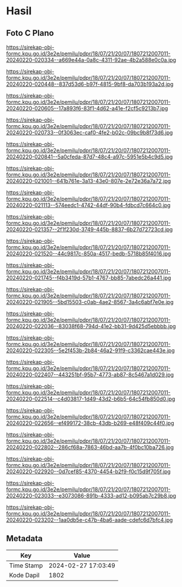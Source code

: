 # Hasil

## Foto C Plano

https://sirekap-obj-formc.kpu.go.id/3e2e/pemilu/pdpr/18/07/21/20/07/1807212007011-20240220-020334--a669e44a-0a8c-4311-92ae-4b2a588e0c0a.jpg

https://sirekap-obj-formc.kpu.go.id/3e2e/pemilu/pdpr/18/07/21/20/07/1807212007011-20240220-020448--837d53d6-b97f-4815-9bf8-da703b193a2d.jpg

https://sirekap-obj-formc.kpu.go.id/3e2e/pemilu/pdpr/18/07/21/20/07/1807212007011-20240220-020605--17a893f6-83f1-4d62-a41e-f2cf5c9213b7.jpg

https://sirekap-obj-formc.kpu.go.id/3e2e/pemilu/pdpr/18/07/21/20/07/1807212007011-20240220-020733--0f3063ec-caf0-4fe2-b02c-09bc9b8f73d6.jpg

https://sirekap-obj-formc.kpu.go.id/3e2e/pemilu/pdpr/18/07/21/20/07/1807212007011-20240220-020841--5a0cfeda-87d7-48c4-a97c-5951e5b4c9d5.jpg

https://sirekap-obj-formc.kpu.go.id/3e2e/pemilu/pdpr/18/07/21/20/07/1807212007011-20240220-021001--641b761e-3a13-43e0-807e-2e72e36a7a72.jpg

https://sirekap-obj-formc.kpu.go.id/3e2e/pemilu/pdpr/18/07/21/20/07/1807212007011-20240220-021113--574eedc1-4742-44df-90b4-fdbcd7c664c0.jpg

https://sirekap-obj-formc.kpu.go.id/3e2e/pemilu/pdpr/18/07/21/20/07/1807212007011-20240220-021357--2f1f230d-3749-445b-8837-6b27d72723cd.jpg

https://sirekap-obj-formc.kpu.go.id/3e2e/pemilu/pdpr/18/07/21/20/07/1807212007011-20240220-021520--44c9817c-850a-4517-bedb-5718b85f4016.jpg

https://sirekap-obj-formc.kpu.go.id/3e2e/pemilu/pdpr/18/07/21/20/07/1807212007011-20240220-021745--f4b3419d-57b1-4767-bb85-7abedc26a441.jpg

https://sirekap-obj-formc.kpu.go.id/3e2e/pemilu/pdpr/18/07/21/20/07/1807212007011-20240220-021905--5bd15503-c0ab-4ae2-8567-3a4c6abf7e0e.jpg

https://sirekap-obj-formc.kpu.go.id/3e2e/pemilu/pdpr/18/07/21/20/07/1807212007011-20240220-022036--83038f68-794d-41e2-bb31-9d425d5ebbbb.jpg

https://sirekap-obj-formc.kpu.go.id/3e2e/pemilu/pdpr/18/07/21/20/07/1807212007011-20240220-022305--5e2f453b-2b84-46a2-91f9-c3362cae443e.jpg

https://sirekap-obj-formc.kpu.go.id/3e2e/pemilu/pdpr/18/07/21/20/07/1807212007011-20240220-022407--443251bf-95b7-4773-ab87-8c5467a1d029.jpg

https://sirekap-obj-formc.kpu.go.id/3e2e/pemilu/pdpr/18/07/21/20/07/1807212007011-20240220-022514--c4d03817-1d49-43d2-b6b5-64c54fb850d0.jpg

https://sirekap-obj-formc.kpu.go.id/3e2e/pemilu/pdpr/18/07/21/20/07/1807212007011-20240220-022656--ef499172-38cb-43db-b269-e48f409c44f0.jpg

https://sirekap-obj-formc.kpu.go.id/3e2e/pemilu/pdpr/18/07/21/20/07/1807212007011-20240220-022802--286cf68a-7863-46bd-aa7b-4f0bc10ba726.jpg

https://sirekap-obj-formc.kpu.go.id/3e2e/pemilu/pdpr/18/07/21/20/07/1807212007011-20240220-022920--0d7cef85-4370-4454-b2f9-f0c15d9f705f.jpg

https://sirekap-obj-formc.kpu.go.id/3e2e/pemilu/pdpr/18/07/21/20/07/1807212007011-20240220-023033--e3073086-891b-4333-ad12-b095ab7c29b8.jpg

https://sirekap-obj-formc.kpu.go.id/3e2e/pemilu/pdpr/18/07/21/20/07/1807212007011-20240220-023202--1aa0db5e-c47b-4ba6-aade-cdefc6d7bfc4.jpg


## Metadata

| Key        | Value               |
| ---------- | ------------------- |
| Time Stamp | 2024-02-27 17:03:49 |
| Kode Dapil | 1802                |




